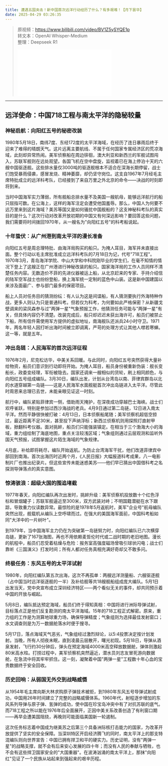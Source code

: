 ```yaml
---
title: 遭遇五国夹击！新中国首次远洋行动经历了什么？有多艰难！【月下昙华】
date: 2025-04-29 03:26:35
---
```


> 原视频：https://www.bilibili.com/video/BV1Z5ySYQE1p<br>转文本：OpenAI Whisper-Medium<br>整理：Deepseek R1
>
> <iframe src="//player.bilibili.com/player.html?bvid=BV1Z5ySYQE1p&autoplay=0" scrolling="no" border="0" frameborder="no" framespacing="0" allowfullscreen="true"></iframe>

---

## 远洋使命：中国718工程与南太平洋的隐秘较量

### 神秘启航：向阳红五号的秘密改装

1980年5月18日，南纬7度、东经172度的太平洋海域，在经历了连日暴雨后终于迎来了难得的晴朗天气。这片远离主要航线、不属于任何国家专属经济区的荒凉海域，此刻却异常热闹。美军侦察船在周边徘徊，澳大利亚和新西兰的军舰试图闯入，苏联军舰则在远处观望。各国飞机在空中盘旋，监视着已在海上停泊十天的六艘中国驱逐舰。这些排水量仅3000吨的驱逐舰根本不适合在深海长期停留，战士们饱受暴雨侵袭，感冒发烧、精神萎靡，却仍坚守岗位。这支自1967年7月经毛主席特批成立的远洋科考队，已经接到了来自万里之外北京的命令——决战的时刻即将到来。

当时中国海军实力薄弱，所有舰船总排水量不及美国一艘航母，能够远洋航行的船只屈指可数。在公海上，这样的海军注定会遭受他国羞辱。那么，中国人为何要不远万里来到这片海域？美苏等国又是如何骚扰中国舰船的？这支神秘科考队的真实目的是什么？这次行动对改革开放初期的中国又有何深远影响？要回答这些问题，我们需要将时间拨回1970年，从一艘名为"向阳红五号"的科考船说起。

### 十年蛰伏：从广州港到南太平洋的漫长准备

向阳红五号是周总理特批、由海洋局购买的船只。为掩人耳目，海军并未直接出面。整个行动以毛主席批准成立远洋科考队的7月18日为记，代号"718工程"。1970年3月，青岛海洋学院、中山大学和中科院刚毕业的学生们，在毫不知情的情况下登上了这艘正在广州港进行神秘改装的船只。国家海洋局的工作人员同样不清楚任务内容。无数造价不菲的先进仪器被运上船，从北京赶来的专家、手持介绍信的陆军空军战士也纷纷登船，换上海军统一定制的蓝色中山装。这是新中国建国以来涉及面最广、参与部门最多的保密项目。

船上人员对任务目的猜测纷纭：有人认为这是间谍船，有人猜测要执行外海特种作战，更多人则认为只是普通科考。但若仅为科考，为何要如此严格保密？从新疆戈壁调来的梁凤森参与过"两弹一星"气象预报工作，他猜测任务可能与"两弹一星"有关，但具体内容仍不清楚。改装完成后，船只却迟迟未获出海许可，船员们被禁止下船，所有信件需使用军方提供的虚拟地址，南海舰队还派兵24小时守卫。1971年，两名年轻人因打听出海时间被立即调离，严苛的处理方式让其他人噤若寒蝉。这一等，就是五年。

### 冲出岛链：人民海军的首次远洋征程

1976年2月，尼克松访华，中美关系回暖。与此同时，向阳红五号突然获得大量补给物资，船员们意识到行动即将开始。为掩人耳目，船员身份被重新伪装：舰长变船长，政委变经理，军衔被隐去。国家还调来一艘相似的货轮，刷上相同颜色，与向阳红五号组成编队。3月30日，编队出发，计划从台湾岛以南、菲律宾群岛以北的水道穿越第一岛链——这是人民海军水面舰艇首次冲出岛链进入太平洋。尽管此时周恩来总理已去世，未能亲眼见证这一时刻。

航行中，编队紧贴菲律宾一侧，借助雨天掩护，在深夜成功穿越巴士海峡。战士们欢呼雀跃，特别是参加过西沙海战的老兵。4月9日通过第二岛链，12日进入南太平洋。然而平静很快被打破：4月13日，日本侦察船尾随；美军侦察机超低空掠过，最近距离不足30米，甚至投下声纳浮标；新西兰侦察机则用探照灯直射甲板，掀翻科考仪器。面对挑衅，船员们只能强装镇定。在相当于三个渤海大小的海域，重力组绘制了海底地图，重点关注较浅区域；气象组则通过云层观测和监听外国天气预报，试图掌握这片陌生海域的气象规律。

4月底，补给即将耗尽，编队开始返航。为防止台湾海军干扰，他们改道菲律宾中部回到南海。首次出海历时近两个月，《人民日报》大幅报道科考成果，八一电影制片厂也推出纪录片。但这些宣传未能迷惑美苏——他们早已猜出中国借科考之名探测导弹落点的真实意图。

### 惊涛骇浪：超级大国的围追堵截

1977年春天，向阳红编队再次出发时，挑衅升级：美军侦察机投放数十个红色浮标和冒烟罐子；苏联军舰逼近至300米，双方武装对峙；不明国籍潜艇在水下跟踪，导致重力仪读数异常。最惊险的是1978年5月返航时，美军"企业号"航母编队突然出现，舰载机从编队上空呼啸而过。在强大的美国海军面前，中国科考船如同"大洋中的一片树叶"。

到1979年，当中国海军主力仍在为突破第一岛链努力时，向阳红编队已六次横穿岛链，更新了167张海图，再也不用依赖麦哲伦时代或二战时期的老旧地图。漫长的航程中，船员们忍受着枯燥与危险：报务室高强度磁场曾吸引球状闪电；战士们靠听《三国演义》打发时间；所有人都对任务真相充满好奇却又不敢多问。

### 终极任务：东风五号的太平洋试射

1980年，向阳红编队第五次出海，这次不再孤单：两艘远洋测量船、六艘驱逐舰（占中国当时远洋驱逐舰的一半）及补给舰等共18艘舰船组成庞大编队。5月1日出发当天，党中央宣布成立深圳经济特区——两个看似无关的事件，却共同预示着中国的开放与崛起。

5月8日，编队抵达预定海域，船员们终于得知真相：中国将进行洲际导弹试射，目标落点正是他们反复勘测的南太平洋海域。15年的718工程正式解密。原来，重力组的工作是为测算地球重力场，确保导弹精度；气象组则为选择最佳发射窗口；水文调查则是为万一数据舱落水时便于搜寻。

5月17日，落点海域天气恶劣，气象组经过激烈辩论，以5:4投票决定按计划发射。当晚，所有人彻夜未眠，直到凌晨云层散开，曙光初现。5月18日，导弹从酒泉发射，飞行约30分钟后，弹头在预定海域4000米高空释放数据舱，弹体则激起80米高水柱。打捞过程中，美军侦察机突然逼近，潜水员刘志友冒死游向数据舱，在急流中将其牢牢抓住。这一刻，凝聚着中国"两弹一星"工程数十年心血的宝贵数据终于安全回收。

### 历史回响：从弱国无外交到战略威慑

从1954年毛主席向斯大林求购原子弹技术被拒，到1980年东风五号导弹试射成功，中国用26年时间建立了完整的战略威慑体系。1960年代，射程逐步增加的东风系列导弹与原子弹、氢弹的成功，使中国在珍宝岛冲突中有了对抗苏联的底气。而718工程之所以能在1976年后全面展开，正因中美关系改善创造了有利窗口期——再早会遭美国阻挠，再晚则可能面临美国新一轮遏制。

这次任务标志着中国成为继美苏之后第三个具备洲际核打击能力的国家，为改革开放提供了坚实的安全保障。当深圳特区开启经济腾飞的同时，南太平洋上的那支特混编队则向世界宣告：中国已拥有捍卫和平的硬实力。历史证明，没有"两弹一星"的战略支撑，就不会有后来安心发展的四十年；而没有人民的奉献与牺牲，也不会有这些捍卫国家安全的"大国重器"。在波涛汹涌的南太平洋上，那抹"向阳红"见证了一个民族从站起来到强起来的艰辛历程。